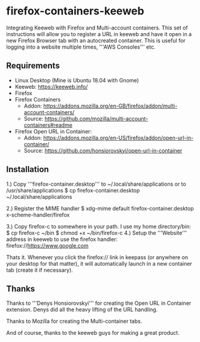# firefox-containers-keeweb
Integrating Keeweb with Firefox and Multi-account containers.  This set of instructions will allow you to register a URL in keeweb and have it open in a new Firefox Browser tab with an autocreated container.  This is useful for logging into a website multiple times, '''AWS Consoles''' etc.

## Requirements ##
- Linux Desktop (Mine is Ubuntu 18.04 with Gnome)
- Keeweb: https://keeweb.info/
- Firefox
- Firefox Containers 
     - Addon: https://addons.mozilla.org/en-GB/firefox/addon/multi-account-containers/
     - Source: https://github.com/mozilla/multi-account-containers#readme
- Firefox Open URL in Container: 
     - Addon: https://addons.mozilla.org/en-US/firefox/addon/open-url-in-container/
     - Source: https://github.com/honsiorovskyi/open-url-in-container
     
## Installation ##
1.) Copy '''firefox-container.desktop''' to ~/.local/share/applications or to /usr/share/applications
    $ cp firefox-container.desktop ~/.local/share/applications
    
2.) Register the MIME handler 
    $ xdg-mime default firefox-container.desktop x-scheme-handler/firefox
    
3.) Copy firefox-c to somewhere in your path.  I use my home directory/bin:
    $ cp firefox-c ~/bin
    $ chmod +x ~/bin/firefox-c
4.) Setup the '''Website''' address in keeweb to use the firefox handler:
    firefox://https://www.google.com
    
Thats it.  Whenever you click the firefox:// link in keepass (or anywhere on your desktop for that matter), it will automatically launch in a new container tab (create it if necessary).

## Thanks ##
Thanks to '''Denys Honsiorovskyi''' for creating the Open URL in Container extension. Denys did all the heavy lifting of the URL handling.

Thanks to Mozilla for creating the Multi-container tabs.

And of course, thanks to the keeweb guys for making a great product.
     

